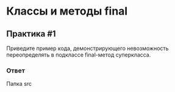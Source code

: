# Классы и методы final

## Практика #1

Приведите пример кода, демонстрирующего невозможность переопределять в подклассе final-метод суперкласса.

### Ответ

Папка src
